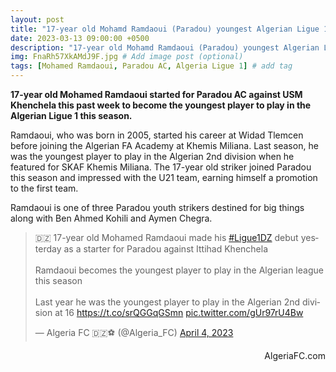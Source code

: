 ```yaml
---
layout: post
title: "17-year old Mohamd Ramdaoui (Paradou) youngest Algerian Ligue 1 player this season"
date: 2023-03-13 09:00:00 +0500
description: "17-year old Mohamd Ramdaoui (Paradou) youngest Algerian Ligue 1 player this season" # Add post description (optional)
img: FnaRh57XkAMdJ9F.jpg # Add image post (optional)
tags: [Mohamed Ramdaoui, Paradou AC, Algeria Ligue 1] # add tag
---
```

**17-year old Mohamed Ramdaoui started for Paradou AC against USM Khenchela this past week to become the youngest player to play in the Algerian Ligue 1 this season.**

Ramdaoui, who was born in 2005, started his career at Widad Tlemcen before joining the Algerian FA Academy at Khemis Miliana. Last season, he was the youngest player to play in the Algerian 2nd division when he featured for SKAF Khemis Miliana. The 17-year old striker joined Paradou this season and impressed with the U21 team, earning himself a promotion to the first team.

Ramdaoui is one of three Paradou youth strikers destined for big things along with Ben Ahmed Kohili and Aymen Chegra. 

<blockquote class="twitter-tweet"><p lang="en" dir="ltr">🇩🇿 17-year old Mohamed Ramdaoui made his <a href="https://twitter.com/hashtag/Ligue1DZ?src=hash&amp;ref_src=twsrc%5Etfw">#Ligue1DZ</a> debut yesterday as a starter for Paradou against Ittihad Khenchela <br><br>Ramdaoui becomes the youngest player to play in the Algerian league this season<br><br>Last year he was the youngest player to play in the Algerian 2nd division at 16 <a href="https://t.co/srQGGqGSmn">https://t.co/srQGGqGSmn</a> <a href="https://t.co/gUr97rU4Bw">pic.twitter.com/gUr97rU4Bw</a></p>&mdash; Algeria FC 🇩🇿⚽️ (@Algeria_FC) <a href="https://twitter.com/Algeria_FC/status/1643073329673252865?ref_src=twsrc%5Etfw">April 4, 2023</a></blockquote> <script async src="https://platform.twitter.com/widgets.js" charset="utf-8"></script>

<p style="text-align:right">AlgeriaFC.com</p>
